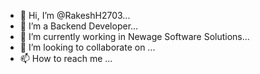 - 👋 Hi, I’m @RakeshH2703...
- 👀 I’m a Backend Developer...
- 🌱 I’m currently working in Newage Software Solutions...
- 💞️ I’m looking to collaborate on ...
- 📫 How to reach me ...

<!---
RakeshH2703/RakeshH2703 is a ✨ special ✨ repository because its `README.md` (this file) appears on your GitHub profile.
You can click the Preview link to take a look at your changes.
--->
